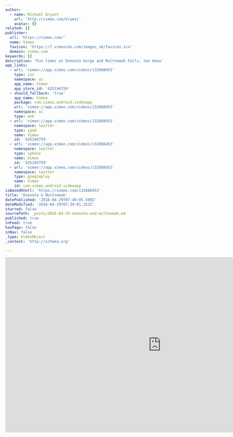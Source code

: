 ```yaml
---
author:
  - name: Michael Bryant
    url: 'http://vimeo.com/brymic'
    avatar: {}
related: []
publisher:
  url: 'https://vimeo.com/'
  name: Vimeo
  favicon: 'https://f.vimeocdn.com/images_v6/favicon.ico'
  domain: vimeo.com
keywords: []
description: "Fun times at Oneonta Gorge and Multnomah Falls, two beautiful outdoor attractions of Oregon. Shot on GH4 with Lumix 20mm f/1.7 lens. Music: \"Gathering\" by Keith Kenniff The music is unlicensed and has been altered from the original. You can listen to more of artist's music at: www.unseen-music.com/library"
app_links:
  - url: 'vimeo://app.vimeo.com/videos/132888453'
    type: ios
    namespace: ai
    app_name: Vimeo
    app_store_id: '425194759'
  - should_fallback: 'true'
    app_name: Vimeo
    package: com.vimeo.android.videoapp
    url: 'vimeo://app.vimeo.com/videos/132888453'
    namespace: ai
    type: web
  - url: 'vimeo://app.vimeo.com/videos/132888453'
    namespace: twitter
    type: ipad
    name: Vimeo
    id: '425194759'
  - url: 'vimeo://app.vimeo.com/videos/132888453'
    namespace: twitter
    type: iphone
    name: Vimeo
    id: '425194759'
  - url: 'vimeo://app.vimeo.com/videos/132888453'
    namespace: twitter
    type: googleplay
    name: Vimeo
    id: com.vimeo.android.videoapp
isBasedOnUrl: 'https://vimeo.com/132888453'
title: 'Oneonta & Multnomah'
datePublished: '2016-04-29T07:40:05.509Z'
dateModified: '2016-04-29T07:39:01.252Z'
starred: false
sourcePath: _posts/2016-04-29-oneonta-and-multnomah.md
published: true
inFeed: true
hasPage: false
inNav: false
_type: VideoObject
_context: 'http://schema.org'

---
```

<iframe src="https://cdn.embedly.com/widgets/media.html?src=https%3A%2F%2Fplayer.vimeo.com%2Fvideo%2F132888453&amp;url=https%3A%2F%2Fvimeo.com%2F132888453&amp;image=http%3A%2F%2Fi.vimeocdn.com%2Fvideo%2F525743500_1280.jpg&amp;key=b7d04c9b404c499eba89ee7072e1c4f7&amp;type=text%2Fhtml&amp;schema=vimeo" width="1000" height="563" scrolling="no" frameborder="0" allowfullscreen="" style=""></iframe>